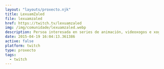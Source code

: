 ```yaml
---
layout: "layouts/proxecto.njk"
title: LexuamZaled
file: lexuamzaled
href: https://twitch.tv/lexuamzaled
img: /img/comunidade/lexuamzaled.webp
description: Persoa interesada en series de animación, videoxogos e xogos de rol e de mesa proba sorte en Twitch facendo directos en galego. Sae mal?
date: 2015-04-19 16:04:13.361386
active: false
platform: twitch
type: proxecto
tags:
  - twitch
---
```

